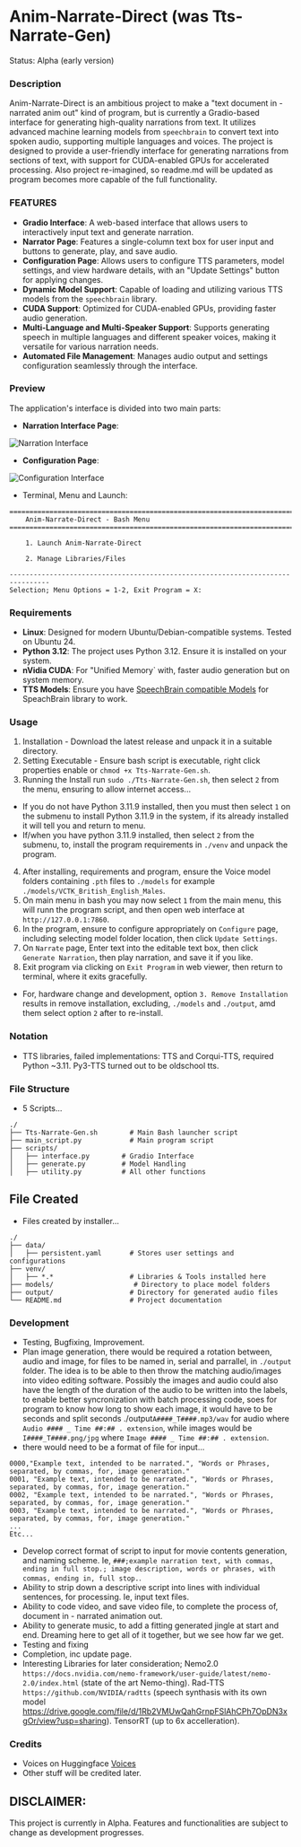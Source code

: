 # Anim-Narrate-Direct (was Tts-Narrate-Gen)
Status: Alpha (early version)

### Description
Anim-Narrate-Direct is an ambitious project to make a "text document in - narrated anim out" kind of program, but is currently a Gradio-based interface for generating high-quality narrations from text. It utilizes advanced machine learning models from `speechbrain` to convert text into spoken audio, supporting multiple languages and voices. The project is designed to provide a user-friendly interface for generating narrations from sections of text, with support for CUDA-enabled GPUs for accelerated processing. Also project re-imagined, so readme.md will be updated as program becomes more capable of the full functionality.

### FEATURES
- **Gradio Interface**: A web-based interface that allows users to interactively input text and generate narration.
- **Narrator Page**: Features a single-column text box for user input and buttons to generate, play, and save audio.
- **Configuration Page**: Allows users to configure TTS parameters, model settings, and view hardware details, with an "Update Settings" button for applying changes.
- **Dynamic Model Support**: Capable of loading and utilizing various TTS models from the `speechbrain` library.
- **CUDA Support**: Optimized for CUDA-enabled GPUs, providing faster audio generation.
- **Multi-Language and Multi-Speaker Support**: Supports generating speech in multiple languages and different speaker voices, making it versatile for various narration needs.
- **Automated File Management**: Manages audio output and settings configuration seamlessly through the interface.

### Preview
The application's interface is divided into two main parts:
- **Narration Interface Page**:

![Narration Interface](media/narrate.png)

- **Configuration Page**:

![Configuration Interface](media/configure_page.png)

- Terminal, Menu and Launch:
```
================================================================================
    Anim-Narrate-Direct - Bash Menu
================================================================================

    1. Launch Anim-Narrate-Direct

    2. Manage Libraries/Files

--------------------------------------------------------------------------------
Selection; Menu Options = 1-2, Exit Program = X: 
```

### Requirements
- **Linux**: Designed for modern Ubuntu/Debian-compatible systems. Tested on Ubuntu 24.
- **Python 3.12**: The project uses Python 3.12. Ensure it is installed on your system.
- **nVidia CUDA**: For "Unified Memory` with, faster audio generation but on system memory.
- **TTS Models**: Ensure you have [SpeechBrain compatible Models](https://huggingface.co/speechbrain) for SpeachBrain library to work.

### Usage
1. Installation - Download the latest release and unpack it in a suitable directory.
2. Setting Executable - Ensure bash script is executable, right click properties enable or `chmod +x Tts-Narrate-Gen.sh`.
3. Running the Install run `sudo ./Tts-Narrate-Gen.sh`, then select `2` from the menu, ensuring to allow internet access...
- If you do not have Python 3.11.9 installed, then you must then select `1` on the submenu to install Python 3.11.9 in the system, if its already installed it will tell you and return to menu. 
- If/when you have python 3.11.9 installed, then select `2` from the submenu, to, install the program requirements in `./venv` and unpack the program.
4. After installing, requirements and program, ensure the Voice model folders containing `.pth` files to `./models` for example `./models/VCTK_British_English_Males`. 
5. On main menu in bash you may now select `1` from the main menu, this will runn the program script, and then open web interface at `http://127.0.0.1:7860`.
4. In the program, ensure to configure appropriately on `Configure` page, including selecting model folder location, then click `Update Settings`.
5. On `Narrate` page, Enter text into the editable text box, then click `Generate Narration`, then play narration, and save it if you like. 
5. Exit program via clicking on `Exit Program` in web viewer, then return to terminal, where it exits gracefully.
- For, hardware change and development, option `3. Remove Installation` results in remove installation, excluding, `./models` and `./output`, amd them select option `2` after to re-install.  

### Notation
- TTS libraries, failed implementations: TTS and Corqui-TTS, required Python ~3.11. Py3-TTS turned out to be oldschool tts.


### File Structure
- 5 Scripts...
```
./
├── Tts-Narrate-Gen.sh        # Main Bash launcher script
├── main_script.py            # Main program script
├── scripts/
│   ├── interface.py        # Gradio Interface
│   ├── generate.py         # Model Handling
│   ├── utility.py          # All other functions
```

## File Created
- Files created by installer...
```
./
├── data/
│   ├── persistent.yaml       # Stores user settings and configurations
├── venv/
│   ├── *.*                   # Libraries & Tools installed here
├── models/                    # Directory to place model folders
├── output/                   # Directory for generated audio files
└── README.md                 # Project documentation
```

### Development
- Testing, Bugfixing, Improvement.
- Plan image generation, there would be required a rotation between, audio and image, for files to be named in, serial and parrallel, in `./output` folder. The idea is to be able to then throw the matching audio/images into video editing software. Possibly the images and audio could also have the length of the duration of the audio to be written into the labels, to enable better syncronization with batch processing code, soes for program to know how long to show each image, it would have to be seconds and split seconds ./output`A####_T####.mp3/wav` for audio where `Audio #### _ Time ##:## . extension`, while images would be `I####_T####.png/jpg` where `Image #### _ Time ##:## . extension`. 
- there would need to be a format of file for input...
```
0000,"Example text, intended to be narrated.", "Words or Phrases, separated, by commas, for, image generation."
0001, "Example text, intended to be narrated.", "Words or Phrases, separated, by commas, for, image generation."
0002, "Example text, intended to be narrated.", "Words or Phrases, separated, by commas, for, image generation."
0003, "Example text, intended to be narrated.", "Words or Phrases, separated, by commas, for, image generation."
...
Etc...
```
- Develop correct format of script to input for movie contents generation, and naming scheme. Ie, `###;example narration text, with commas, ending in full stop.; image description, words or phrases, with commas, ending in, full stop.`.
- Ability to strip down a descriptive script into lines with individual sentences, for processing. Ie, input text files.
- Ability to code video, and save video file, to complete the process of, document in - narrated animation out.
- Ability to generate music, to add a fitting generated jingle at start and end. Dreaming here to get all of it together, but we see how far we get.
- Testing and fixing
- Completion, inc update page.
- Interesting Libraries for later consideration; Nemo2.0 `https://docs.nvidia.com/nemo-framework/user-guide/latest/nemo-2.0/index.html` (state of the art Nemo-thing). Rad-TTS `https://github.com/NVIDIA/radtts` (speech synthasis with its own model https://drive.google.com/file/d/1Rb2VMUwQahGrnpFSlAhCPh7OpDN3xgOr/view?usp=sharing). TensorRT (up to 6x accelleration).

### Credits
- Voices on Huggingface [Voices](https://huggingface.co/voices) 
- Other stuff will be credited later.

## DISCLAIMER:
This project is currently in Alpha. Features and functionalities are subject to change as development progresses.
